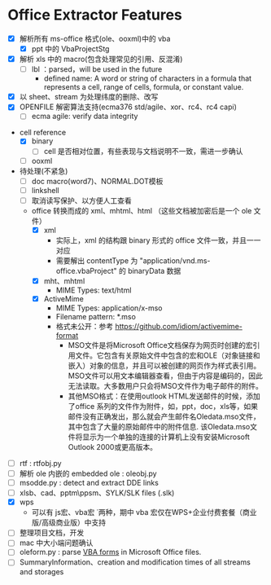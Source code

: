 # Office Extractor Features
- [x] 解析所有 ms-office 格式(ole、ooxml)中的 vba
  - [x] ppt 中的 VbaProjectStg 
- [x] 解析 xls 中的 macro(包含处理常见的引用、反混淆)
  - [ ] lbl ：parsed，will be used in the future
    - defined name: A word or string of characters in a formula that represents a cell, range of cells, formula, or constant value.
- [x] 以 sheet、stream 为处理纬度的删除、改写
- [x] OPENFILE 解密算法支持(ecma376 std/agile、xor、rc4、rc4 capi)
  - [ ] ecma agile: verify data integrity
- cell reference
  - [x] binary
    - [ ] cell 是否相对位置，有些表现与文档说明不一致，需进一步确认
  - [ ] ooxml
- 待处理(不紧急)
  - [ ] doc macro(word7)、NORMAL.DOT模板
  - [ ] linkshell
  - [ ] 取消读写保护、以方便人工查看
  - office 转换而成的 xml、mhtml、html （这些文档被加密后是一个 ole 文件）
    - [x] xml
      - 实际上，xml 的结构跟 binary 形式的 office 文件一致，并且一一对应
      - 需要解出 contentType 为 "application/vnd.ms-office.vbaProject" 的 binaryData 数据
    - [x] mht、mhtml
      + MIME Types: text/html
    - [x] ActiveMime
      + MIME Types: application/x-mso
      + Filename pattern: *.mso
      + 格式未公开：参考 https://github.com/idiom/activemime-format
        + MSO文件是将Microsoft Office文档保存为网页时创建的宏引用文件。它包含有关原始文件中包含的宏和OLE（对象链接和嵌入）对象的信息，并且可以被创建的网页作为样式表引用。MSO文件可以用文本编辑器查看，但由于内容是编码的，因此无法读取。大多数用户只会将MSO文件作为电子邮件的附件。
        + 其他MSO格式：在使用outlook HTML发送邮件的时候，添加了office 系列的文件作为附件，如，ppt，doc，xls等，如果邮件没有正确发出，那么就会产生邮件名Oledata.mso文件，其中包含了大量的原始邮件中的附件信息. 该Oledata.mso文件将显示为一个单独的连接的计算机上没有安装Microsoft Outlook 2000或更高版本。
- [ ] rtf : rtfobj.py
- [ ] 解析 ole 内嵌的 embedded ole : oleobj.py
- [ ] msodde.py : detect and extract DDE links
- [ ] xlsb、cad、pptm\ppsm、SYLK/SLK files (.slk)
- [x] wps
  - 可以有 js宏、vba宏 ˙两种，期中 vba 宏仅在WPS+企业付费套餐（商业版/高级商业版）中支持
- [ ] 整理项目文档，开发
- [ ] mac 中大小端问题确认
- [ ] oleform.py : parse [VBA forms](https://msdn.microsoft.com/en-us/library/office/cc313125%28v=office.12%29.aspx?f=255&MSPPError=-2147217396) in Microsoft Office files. 
- [ ] SummaryInformation、creation and modification times of all streams and storages
<!-- - [ ] pyxswf.py ：extract and analyze Flash objects (SWF) that may be embedded in  MS Office documents (e.g. Word, Excel) -->
